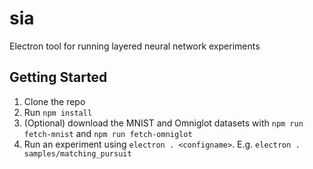 # sia
Electron tool for running layered neural network experiments

## Getting Started
1. Clone the repo
2. Run `npm install`
3. (Optional) download the MNIST and Omniglot datasets with `npm run fetch-mnist` and `npm run fetch-omniglot`
4. Run an experiment using `electron . <configname>`. E.g. `electron . samples/matching_pursuit`

